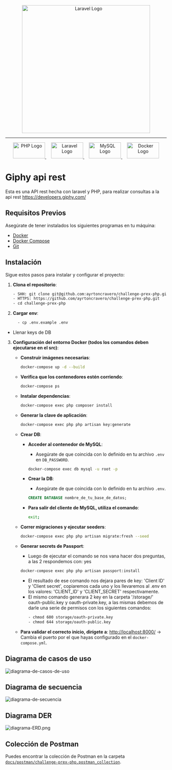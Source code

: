 <p align="center"><a href="https://laravel.com" target="_blank"><img src="https://raw.githubusercontent.com/laravel/art/master/logo-lockup/5%20SVG/2%20CMYK/1%20Full%20Color/laravel-logolockup-cmyk-red.svg" width="400" alt="Laravel Logo"></a></p>

---

<p align="center">
  <a href="https://www.php.net/" style="margin-right: 15px;">
    <img src="https://www.php.net/images/logos/php-logo.svg" alt="PHP Logo" width="100" height="50">
  </a>
  <a href="https://laravel.com/" style="margin-right: 15px;">
    <img src="https://laravel.com/img/logotype.min.svg" alt="Laravel Logo" width="100" height="50">
  </a>
  <a href="https://www.mysql.com/" style="margin-right: 15px;">
    <img src="https://www.mysql.com/common/logos/logo-mysql-170x115.png" alt="MySQL Logo" width="100" height="50">
  </a>
  <a href="https://www.docker.com/">
    <img src="https://www.docker.com/wp-content/uploads/2022/03/Moby-logo.png" alt="Docker Logo" width="100" height="50">
  </a>
</p>

# Giphy api rest

Esta es una API rest hecha con laravel y PHP, para realizar consultas a la api rest https://developers.giphy.com/

## Requisitos Previos

Asegúrate de tener instalados los siguientes programas en tu máquina:

- [Docker](https://www.docker.com/get-started)
- [Docker Compose](https://docs.docker.com/compose/install/)
- [Git](https://git-scm.com/)

## Instalación

Sigue estos pasos para instalar y configurar el proyecto:

1. **Clona el repositorio**:

   ```bash
   - SHH: git clone git@github.com:ayrtoncravero/challenge-prex-php.git
   - HTTPS: https://github.com/ayrtoncravero/challenge-prex-php.git
   - cd challenge-prex-php
2. **Cargar env**:
   ```bash
     - cp .env.example .env
- Llenar keys de DB

3. **Configuración del entorno Docker (todos los comandos deben ejecutarse en el src)**:

   - **Construir imágenes necesarias**:
     ```bash
     docker-compose up -d --build
     ```

   - **Verifica que los contenedores estén corriendo**:
     ```bash
     docker-compose ps
     ```

   - **Instalar dependencias**:
     ```bash
     docker-compose exec php composer install
     ```

   - **Generar la clave de aplicación**:
     ```bash
     docker-compose exec php php artisan key:generate
     ```

   - **Crear DB**:
     - **Acceder al contenedor de MySQL**:
       - Asegúrate de que coincida con lo definido en tu archivo `.env` en `DB_PASSWORD`.
       ```bash
       docker-compose exec db mysql -u root -p
       ```

     - **Crear la DB**:
       - Asegúrate de que coincida con lo definido en tu archivo `.env`.
       ```sql
       CREATE DATABASE nombre_de_tu_base_de_datos;
       ```

     - **Para salir del cliente de MySQL, utiliza el comando**:
       ```bash
       exit;
       ```

   - **Correr migraciones y ejecutar seeders**:
     ```bash
     docker-compose exec php php artisan migrate:fresh --seed
     ```

   - **Generar secrets de Passport**:
     - Luego de ejecutar el comando se nos vana hacer dos preguntas, a las 2 respondemos con: yes
     ```bash
     docker-compose exec php php artisan passport:install
     ```

     - El resultado de ese comando nos dejara pares de key: 'Client ID' y 'Client secret', copiaremos cada uno y los llevaremos al .env en los valores: 'CLIENT_ID' y 'CLIENT_SECRET' respectivamente.
     - El mismo comando generara 2 key en la carpeta '/storage/' oauth-public.key y oauth-private.key, a las mismas debemos de darle una serie de permisos con los siguientes comandos:
        ```bash
        - chmod 600 storage/oauth-private.key
        - chmod 644 storage/oauth-public.key
        ```

   - **Para validar el correcto inicio, dirígete a**: [http://localhost:8000/](http://localhost:8000/api/health) -> Cambia el puerto por el que hayas configurado en el `docker-compose.yml`.
   
## Diagrama de casos de uso
![diagrama-de-casos-de-uso](./docs/images/diagrama-de-casos-de-uso.png)

## Diagrama de secuencia
![diagrama-de-secuencia](./docs/images/diagrama-de-secuencia.png)

## Diagrama DER
![diagrama-ERD.png](./docs/images/diagrama-ERD.png)

## Colección de Postman
Puedes encontrar la colección de Postman en la carpeta [`docs/postman/challenge-prex-php.postman_collection`](docs/postman/challenge-prex-php.postman_collection).